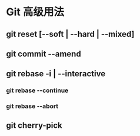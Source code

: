 # Git 高级用法

## git reset [--soft | --hard | --mixed]
## git commit --amend

## git rebase -i | --interactive
### git rebase --continue
### git rebase --abort

## git cherry-pick
